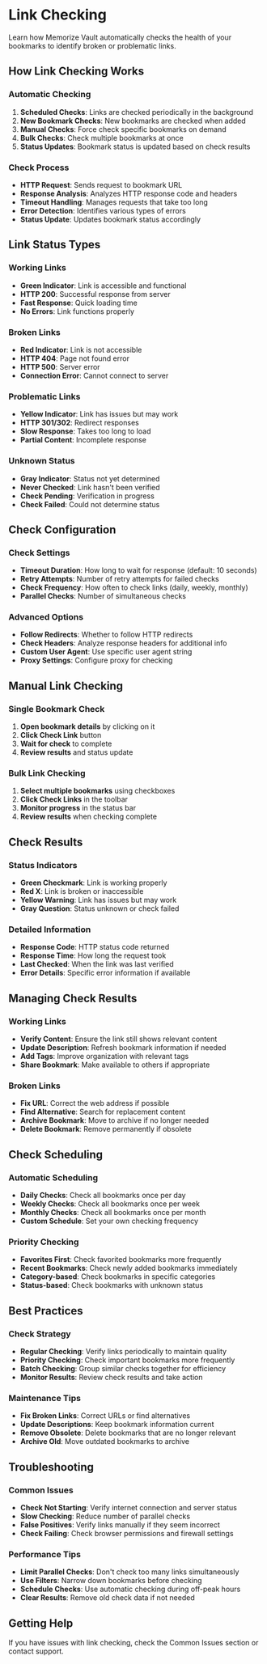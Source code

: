 # Link Checking

Learn how Memorize Vault automatically checks the health of your bookmarks to identify broken or problematic links.

## How Link Checking Works

### **Automatic Checking**

1. **Scheduled Checks**: Links are checked periodically in the background
2. **New Bookmark Checks**: New bookmarks are checked when added
3. **Manual Checks**: Force check specific bookmarks on demand
4. **Bulk Checks**: Check multiple bookmarks at once
5. **Status Updates**: Bookmark status is updated based on check results

### **Check Process**

- **HTTP Request**: Sends request to bookmark URL
- **Response Analysis**: Analyzes HTTP response code and headers
- **Timeout Handling**: Manages requests that take too long
- **Error Detection**: Identifies various types of errors
- **Status Update**: Updates bookmark status accordingly

## Link Status Types

### **Working Links**

- **Green Indicator**: Link is accessible and functional
- **HTTP 200**: Successful response from server
- **Fast Response**: Quick loading time
- **No Errors**: Link functions properly

### **Broken Links**

- **Red Indicator**: Link is not accessible
- **HTTP 404**: Page not found error
- **HTTP 500**: Server error
- **Connection Error**: Cannot connect to server

### **Problematic Links**

- **Yellow Indicator**: Link has issues but may work
- **HTTP 301/302**: Redirect responses
- **Slow Response**: Takes too long to load
- **Partial Content**: Incomplete response

### **Unknown Status**

- **Gray Indicator**: Status not yet determined
- **Never Checked**: Link hasn't been verified
- **Check Pending**: Verification in progress
- **Check Failed**: Could not determine status

## Check Configuration

### **Check Settings**

- **Timeout Duration**: How long to wait for response (default: 10 seconds)
- **Retry Attempts**: Number of retry attempts for failed checks
- **Check Frequency**: How often to check links (daily, weekly, monthly)
- **Parallel Checks**: Number of simultaneous checks

### **Advanced Options**

- **Follow Redirects**: Whether to follow HTTP redirects
- **Check Headers**: Analyze response headers for additional info
- **Custom User Agent**: Use specific user agent string
- **Proxy Settings**: Configure proxy for checking

## Manual Link Checking

### **Single Bookmark Check**

1. **Open bookmark details** by clicking on it
2. **Click Check Link** button
3. **Wait for check** to complete
4. **Review results** and status update

### **Bulk Link Checking**

1. **Select multiple bookmarks** using checkboxes
2. **Click Check Links** in the toolbar
3. **Monitor progress** in the status bar
4. **Review results** when checking complete

## Check Results

### **Status Indicators**

- **Green Checkmark**: Link is working properly
- **Red X**: Link is broken or inaccessible
- **Yellow Warning**: Link has issues but may work
- **Gray Question**: Status unknown or check failed

### **Detailed Information**

- **Response Code**: HTTP status code returned
- **Response Time**: How long the request took
- **Last Checked**: When the link was last verified
- **Error Details**: Specific error information if available

## Managing Check Results

### **Working Links**

- **Verify Content**: Ensure the link still shows relevant content
- **Update Description**: Refresh bookmark information if needed
- **Add Tags**: Improve organization with relevant tags
- **Share Bookmark**: Make available to others if appropriate

### **Broken Links**

- **Fix URL**: Correct the web address if possible
- **Find Alternative**: Search for replacement content
- **Archive Bookmark**: Move to archive if no longer needed
- **Delete Bookmark**: Remove permanently if obsolete

## Check Scheduling

### **Automatic Scheduling**

- **Daily Checks**: Check all bookmarks once per day
- **Weekly Checks**: Check all bookmarks once per week
- **Monthly Checks**: Check all bookmarks once per month
- **Custom Schedule**: Set your own checking frequency

### **Priority Checking**

- **Favorites First**: Check favorited bookmarks more frequently
- **Recent Bookmarks**: Check newly added bookmarks immediately
- **Category-based**: Check bookmarks in specific categories
- **Status-based**: Check bookmarks with unknown status

## Best Practices

### **Check Strategy**

- **Regular Checking**: Verify links periodically to maintain quality
- **Priority Checking**: Check important bookmarks more frequently
- **Batch Checking**: Group similar checks together for efficiency
- **Monitor Results**: Review check results and take action

### **Maintenance Tips**

- **Fix Broken Links**: Correct URLs or find alternatives
- **Update Descriptions**: Keep bookmark information current
- **Remove Obsolete**: Delete bookmarks that are no longer relevant
- **Archive Old**: Move outdated bookmarks to archive

## Troubleshooting

### **Common Issues**

- **Check Not Starting**: Verify internet connection and server status
- **Slow Checking**: Reduce number of parallel checks
- **False Positives**: Verify links manually if they seem incorrect
- **Check Failing**: Check browser permissions and firewall settings

### **Performance Tips**

- **Limit Parallel Checks**: Don't check too many links simultaneously
- **Use Filters**: Narrow down bookmarks before checking
- **Schedule Checks**: Use automatic checking during off-peak hours
- **Clear Results**: Remove old check data if not needed

## Getting Help

If you have issues with link checking, check the Common Issues section or contact support.
